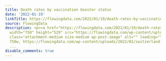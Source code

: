 ```yaml
---
title: Death rates by vaccination booster status
date: '2022-01-19'
linkTitle: https://flowingdata.com/2022/01/19/death-rates-by-vaccination-booster-status/
source: FlowingData
description: <p><a href="https://flowingdata.com/2022/01/19/death-rates-by-vaccination-booster-status/"><img
  width="750" height="529" src="https://flowingdata.com/wp-content/uploads/2022/01/switzerland-covid-19-weekly-death-rate-by-vaccination-status-2-750x529.png"
  class="attachment-medium size-medium wp-post-image" alt="" loading="lazy" srcset="https://flowingdata.com/wp-content/uploads/2022/01/switzerland-covid-19-weekly-death-rate-by-vaccination-status-2-750x529.png
  750w, https://flowingdata.com/wp-content/uploads/2022/01/switzerland-covid-19-weekly-death-rate-by-vaccination-status-2-1090x769.png
  ...
disable_comments: true
---
```

<p><a href="https://flowingdata.com/2022/01/19/death-rates-by-vaccination-booster-status/"><img width="750" height="529" src="https://flowingdata.com/wp-content/uploads/2022/01/switzerland-covid-19-weekly-death-rate-by-vaccination-status-2-750x529.png" class="attachment-medium size-medium wp-post-image" alt="" loading="lazy" srcset="https://flowingdata.com/wp-content/uploads/2022/01/switzerland-covid-19-weekly-death-rate-by-vaccination-status-2-750x529.png 750w, https://flowingdata.com/wp-content/uploads/2022/01/switzerland-covid-19-weekly-death-rate-by-vaccination-status-2-1090x769.png ...